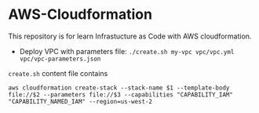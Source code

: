 # AWS-Cloudformation

This repository is for learn Infrastucture as Code with AWS cloudformation.

- Deploy VPC with parameters file:
    `./create.sh my-vpc vpc/vpc.yml vpc/vpc-parameters.json`

`create.sh` content file contains
```
aws cloudformation create-stack --stack-name $1 --template-body file://$2 --parameters file://$3 --capabilities "CAPABILITY_IAM" "CAPABILITY_NAMED_IAM" --region=us-west-2
```